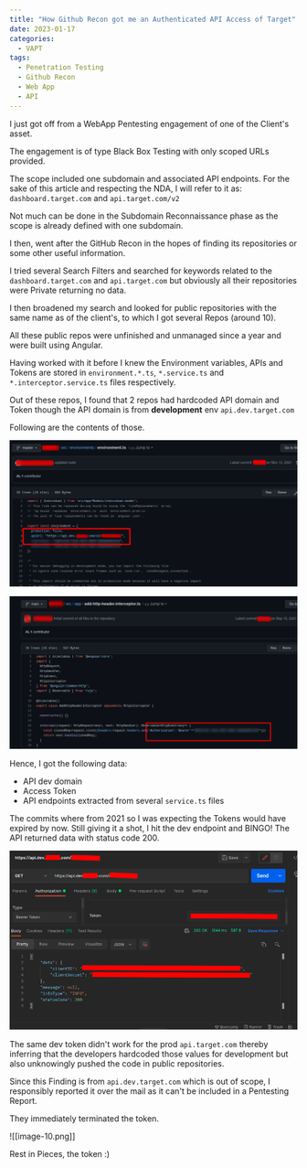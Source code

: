 ```yaml
---
title: "How Github Recon got me an Authenticated API Access of Target"
date: 2023-01-17
categories:
  - VAPT
tags:
  - Penetration Testing
  - Github Recon
  - Web App 
  - API
---
```


I just got off from a WebApp Pentesting engagement of one of the Client's asset.

The engagement is of type Black Box Testing with only scoped URLs provided.

The scope included one subdomain and associated API endpoints.
For the sake of this article and respecting the NDA, I will refer to it as:
`dashboard.target.com` and `api.target.com/v2`

Not much can be done in the Subdomain Reconnaissance phase as the scope is already defined with one subdomain.

I then, went after the GitHub Recon in the hopes of finding its repositories or some other useful information.

I tried several Search Filters and searched for keywords related to the `dashboard.target.com` and `api.target.com` but obviously all their repositories were Private returning no data.

I then broadened my search and looked for public repositories with the same name as of the client's, to which I got several Repos (around 10).

All these public repos were unfinished and unmanaged since a year and were built using Angular.

Having worked with it before I knew the Environment variables, APIs and Tokens are stored in `environment.*.ts`, `*.service.ts` and `*.interceptor.service.ts` files respectively.

Out of these repos, I found that 2 repos had hardcoded API domain and Token 
though the API domain is from **development** env `api.dev.target.com`

Following are the contents of those.

![pic1](image-12.png)


![pic2](image-15.png)


Hence, I got the following data:
- API dev domain
- Access Token
- API endpoints extracted from several `service.ts` files

The commits where from 2021 so I was expecting the Tokens would have expired by now.
Still giving it a shot, I hit the dev endpoint and BINGO! The API returned data with status code 200.

![pic3](image-9.png)


The same dev token didn't work for the prod `api.target.com` thereby inferring that the developers hardcoded those values for development but also unknowingly pushed the code in public repositories.

Since this Finding is from `api.dev.target.com`  which is out of scope, I responsibly reported it over the mail as it can't be included in a Pentesting Report.

They immediately terminated the token.

![[image-10.png]]

Rest in Pieces, the token :)